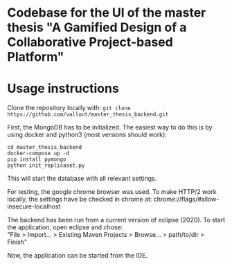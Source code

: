 # Codebase for the UI of the master thesis "A Gamified Design of a Collaborative Project-based Platform"

# Usage instructions


Clone the repository locally with:
`git clone https://github.com/vallout/master_thesis_backend.git`

First, the MongoDB has to be initialized. The easiest way to do this is by using docker and python3 (most versions should work):

`cd master_thesis_backend`\
`docker-compose up -d`\
`pip install pymongo`\
`python init_replicaset.py`

This will start the database with all relevant settings.

For testing, the google chrome browser was used. To make HTTP/2 work locally, the settings have be checked in chrome at: chrome://flags/#allow-insecure-localhost

The backend has been run from a current version of eclipse (2020). To start the application, open eclipse and chose: \
"File > Import... > Existing Maven Projects > Browse... > path/to/dir > Finish"

Now, the application can be started from the IDE.